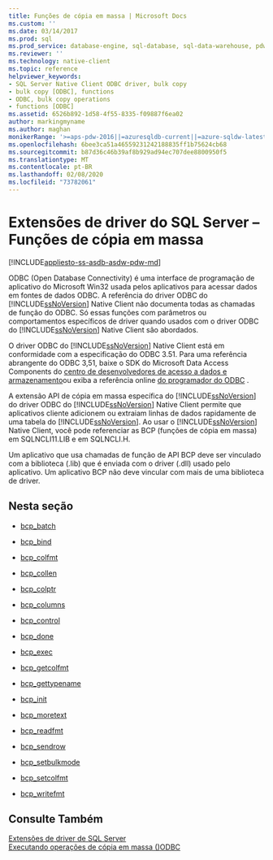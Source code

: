 ```yaml
---
title: Funções de cópia em massa | Microsoft Docs
ms.custom: ''
ms.date: 03/14/2017
ms.prod: sql
ms.prod_service: database-engine, sql-database, sql-data-warehouse, pdw
ms.reviewer: ''
ms.technology: native-client
ms.topic: reference
helpviewer_keywords:
- SQL Server Native Client ODBC driver, bulk copy
- bulk copy [ODBC], functions
- ODBC, bulk copy operations
- functions [ODBC]
ms.assetid: 6526b892-1d58-4f55-8335-f09887f6ea02
author: markingmyname
ms.author: maghan
monikerRange: '>=aps-pdw-2016||=azuresqldb-current||=azure-sqldw-latest||>=sql-server-2016||=sqlallproducts-allversions||>=sql-server-linux-2017||=azuresqldb-mi-current'
ms.openlocfilehash: 6bee3ca51a46559231242188835ff1b75624cb68
ms.sourcegitcommit: b87d36c46b39af8b929ad94ec707dee8800950f5
ms.translationtype: MT
ms.contentlocale: pt-BR
ms.lasthandoff: 02/08/2020
ms.locfileid: "73782061"
---
```

# <a name="sql-server-driver-extensions---bulk-copy-functions"></a>Extensões de driver do SQL Server – Funções de cópia em massa
[!INCLUDE[appliesto-ss-asdb-asdw-pdw-md](../../includes/appliesto-ss-asdb-asdw-pdw-md.md)]

  ODBC (Open Database Connectivity) é uma interface de programação de aplicativo do Microsoft Win32 usada pelos aplicativos para acessar dados em fontes de dados ODBC. A referência do driver ODBC do [!INCLUDE[ssNoVersion](../../includes/ssnoversion-md.md)] Native Client não documenta todas as chamadas de função do ODBC. Só essas funções com parâmetros ou comportamentos específicos de driver quando usados com o driver ODBC do [!INCLUDE[ssNoVersion](../../includes/ssnoversion-md.md)] Native Client são abordados.  
  
 O driver ODBC do [!INCLUDE[ssNoVersion](../../includes/ssnoversion-md.md)] Native Client está em conformidade com a especificação do ODBC 3.51. Para uma referência abrangente do ODBC 3,51, baixe o SDK do Microsoft Data Access Components do [centro de desenvolvedores de acesso a dados e armazenamento](https://go.microsoft.com/fwlink?linkid=4173)ou exiba a referência online [do programador do ODBC](https://go.microsoft.com/fwlink/?LinkId=45250) .  
 
 A extensão API de cópia em massa específica do [!INCLUDE[ssNoVersion](../../includes/ssnoversion-md.md)] do driver ODBC do [!INCLUDE[ssNoVersion](../../includes/ssnoversion-md.md)] Native Client permite que aplicativos cliente adicionem ou extraiam linhas de dados rapidamente de uma tabela do [!INCLUDE[ssNoVersion](../../includes/ssnoversion-md.md)].  Ao usar o [!INCLUDE[ssNoVersion](../../includes/ssnoversion-md.md)] Native Client, você pode referenciar as BCP (funções de cópia em massa) em SQLNCLI11.LIB e em SQLNCLI.H.  
  
 Um aplicativo que usa chamadas de função de API BCP deve ser vinculado com a biblioteca (.lib) que é enviada com o driver (.dll) usado pelo aplicativo. Um aplicativo BCP não deve vincular com mais de uma biblioteca de driver.  
  
## <a name="in-this-section"></a>Nesta seção  
  
-   [bcp_batch](../../relational-databases/native-client-odbc-extensions-bulk-copy-functions/bcp-batch.md)  
  
-   [bcp_bind](../../relational-databases/native-client-odbc-extensions-bulk-copy-functions/bcp-bind.md)  
  
-   [bcp_colfmt](../../relational-databases/native-client-odbc-extensions-bulk-copy-functions/bcp-colfmt.md)  
  
-   [bcp_collen](../../relational-databases/native-client-odbc-extensions-bulk-copy-functions/bcp-collen.md)  
  
-   [bcp_colptr](../../relational-databases/native-client-odbc-extensions-bulk-copy-functions/bcp-colptr.md)  
  
-   [bcp_columns](../../relational-databases/native-client-odbc-extensions-bulk-copy-functions/bcp-columns.md)  
  
-   [bcp_control](../../relational-databases/native-client-odbc-extensions-bulk-copy-functions/bcp-control.md)  
  
-   [bcp_done](../../relational-databases/native-client-odbc-extensions-bulk-copy-functions/bcp-done.md)  
  
-   [bcp_exec](../../relational-databases/native-client-odbc-extensions-bulk-copy-functions/bcp-exec.md)  
  
-   [bcp_getcolfmt](../../relational-databases/native-client-odbc-extensions-bulk-copy-functions/bcp-getcolfmt.md)  
  
-   [bcp_gettypename](../../relational-databases/native-client-odbc-extensions-bulk-copy-functions/bcp-gettypename.md)  
  
-   [bcp_init](../../relational-databases/native-client-odbc-extensions-bulk-copy-functions/bcp-init.md)  
  
-   [bcp_moretext](../../relational-databases/native-client-odbc-extensions-bulk-copy-functions/bcp-moretext.md)  
  
-   [bcp_readfmt](../../relational-databases/native-client-odbc-extensions-bulk-copy-functions/bcp-readfmt.md)  
  
-   [bcp_sendrow](../../relational-databases/native-client-odbc-extensions-bulk-copy-functions/bcp-sendrow.md)  
  
-   [bcp_setbulkmode](../../relational-databases/native-client-odbc-extensions-bulk-copy-functions/bcp-setbulkmode.md)  
  
-   [bcp_setcolfmt](../../relational-databases/native-client-odbc-extensions-bulk-copy-functions/bcp-setcolfmt.md)  
  
-   [bcp_writefmt](../../relational-databases/native-client-odbc-extensions-bulk-copy-functions/bcp-writefmt.md)  
  
## <a name="see-also"></a>Consulte Também  
 [Extensões de driver de SQL Server](https://msdn.microsoft.com/library/1043bc93-965d-4939-bd1c-21e9d8d3e9ac)   
 [Executando operações de cópia em massa &#40;&#41;ODBC](../../relational-databases/native-client-odbc-bulk-copy-operations/performing-bulk-copy-operations-odbc.md)  
  
  
